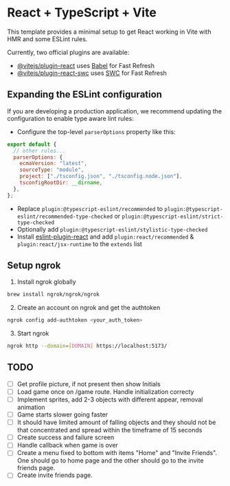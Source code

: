 # React + TypeScript + Vite

This template provides a minimal setup to get React working in Vite with HMR and some ESLint rules.

Currently, two official plugins are available:

- [@vitejs/plugin-react](https://github.com/vitejs/vite-plugin-react/blob/main/packages/plugin-react/README.md) uses [Babel](https://babeljs.io/) for Fast Refresh
- [@vitejs/plugin-react-swc](https://github.com/vitejs/vite-plugin-react-swc) uses [SWC](https://swc.rs/) for Fast Refresh

## Expanding the ESLint configuration

If you are developing a production application, we recommend updating the configuration to enable type aware lint rules:

- Configure the top-level `parserOptions` property like this:

```js
export default {
  // other rules...
  parserOptions: {
    ecmaVersion: "latest",
    sourceType: "module",
    project: ["./tsconfig.json", "./tsconfig.node.json"],
    tsconfigRootDir: __dirname,
  },
};
```

- Replace `plugin:@typescript-eslint/recommended` to `plugin:@typescript-eslint/recommended-type-checked` or `plugin:@typescript-eslint/strict-type-checked`
- Optionally add `plugin:@typescript-eslint/stylistic-type-checked`
- Install [eslint-plugin-react](https://github.com/jsx-eslint/eslint-plugin-react) and add `plugin:react/recommended` & `plugin:react/jsx-runtime` to the `extends` list

## Setup ngrok

1. Install ngrok globally

```bash
brew install ngrok/ngrok/ngrok
```

2. Create an account on ngrok and get the authtoken

```bash
ngrok config add-authtoken <your_auth_token>
```

3. Start ngrok

```bash
ngrok http --domain=[DOMAIN] https://localhost:5173/

```

## TODO

- [ ] Get profile picture, if not present then show Initials
- [ ] Load game once on /game route. Handle initialization correcty
- [ ] Implement sprites, add 2-3 objects with different appear, removal animation
- [ ] Game starts slower going faster
- [ ] It should have limited amount of falling objects and they should not be that concentrated and spread within the timeframe of 15 seconds
- [ ] Create success and failure screen
- [ ] Handle callback when game is over
- [ ] Create a menu fixed to bottom with items "Home" and "Invite Friends". One should go to home page and the other should go to the invite friends page.
- [ ] Create invite friends page.
